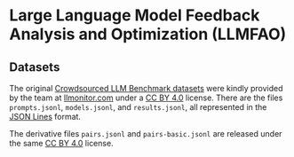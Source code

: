 # Large Language Model Feedback Analysis and Optimization (LLMFAO)

## Datasets

The original [Crowdsourced LLM Benchmark datasets](https://benchmarks.llmonitor.com/) were kindly provided by the team at [llmonitor.com](https://llmonitor.com/) under a [CC&nbsp;BY 4.0] license. There are the files `prompts.jsonl`, `models.jsonl`, and `results.jsonl`, all represented in the [JSON Lines](https://jsonlines.org/) format.

The derivative files `pairs.jsonl` and `pairs-basic.jsonl` are released under the same [CC&nbsp;BY 4.0] license.

[CC&nbsp;BY 4.0]: LICENSE.CC-BY

